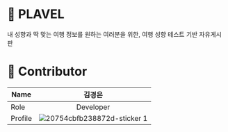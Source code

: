 # 🚀 PLAVEL
내 성향과 딱 맞는 여행 정보를 원하는 여러분을 위한, 여행 성향 테스트 기반 자유게시판 

# 👥 Contributor
| Name          | 김경은 | 
| ------------- | :---------------------------------: | 
| Role |Developer| 
| Profile | ![20754cbfb238872d-sticker 1](https://github.com/sm-solux/28th_2_High5ive_Plavel_Back/assets/102468718/bbb4cf4e-3a5e-451c-a2db-9c3371aeb3bd) |

